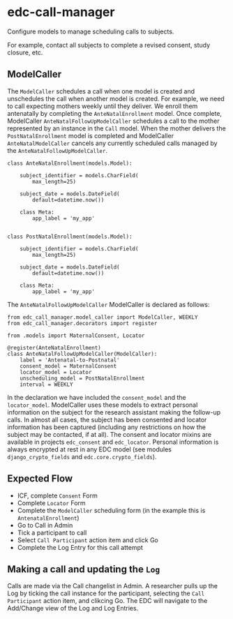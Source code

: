 # edc-call-manager

Configure models to manage scheduling calls to subjects.

For example, contact all subjects to complete a revised consent, study closure, etc.

## ModelCaller

The `ModelCaller` schedules a call when one model is created and unschedules the call when another model is created. For example, we need to call expecting mothers weekly until they deliver. We enroll them antenatally by completing the `AnteNatalEnrollment` model. Once complete, ModelCaller `AnteNatalFollowUpModelCaller` schedules a call to the mother represented by an instance in the `Call` model. When the mother delivers the `PostNatalEnrollment` model is completed and ModelCaller `AnteNatalModelCaller` cancels any currently scheduled calls managed by the `AnteNatalFollowUpModelCaller`.

	class AnteNatalEnrollment(models.Model):
	
	    subject_identifier = models.CharField(
	        max_length=25)
	
	    subject_date = models.DateField(
	        default=datetime.now())
	
	    class Meta:
	        app_label = 'my_app'


	class PostNatalEnrollment(models.Model):
	
	    subject_identifier = models.CharField(
	        max_length=25)
	
	    subject_date = models.DateField(
	        default=datetime.now())
	
	    class Meta:
	        app_label = 'my_app'

The `AnteNatalFollowUpModelCaller` ModelCaller is declared as follows:

	from edc_call_manager.model_caller import ModelCaller, WEEKLY
	from edc_call_manager.decorators import register

	from .models import MaternalConsent, Locator

	@register(AnteNatalEnrollment)
	class AnteNatalFollowUpModelCaller(ModelCaller):
	    label = 'Antenatal-to-Postnatal'
	    consent_model = MaternalConsent
	    locator_model = Locator
	    unscheduling_model = PostNatalEnrollment
	    interval = WEEKLY

In the declaration we have included the `consent_model` and the `locator_model`. ModelCaller uses these models to extract personal information on the subject for the research assistant making the follow-up calls. In almost all cases, the subject has been consented and locator information has been captured (including any restrictions on how the subject may be contacted, if at all). The consent and locator mixins are available in projects `edc_consent` and `edc_locator`. Personal information is always encrypted at rest in any EDC model (see modules `django_crypto_fields` and `edc.core.crypto_fields`).


## Expected Flow

* ICF, complete `Consent` Form
* Complete `Locator` Form
* Complete the `ModelCaller` scheduling form (in the example this is `AntenatalEnrollment`)
* Go to Call in Admin
* Tick a participant to call
* Select `Call Participant` action item and click Go
* Complete the Log Entry for this call attempt

## Making a call and updating the `Log`

Calls are made via the Call changelist in Admin. A researcher pulls up the Log by ticking the call instance for the participant, selecting the `Call Participant` action item, and clikcing Go. The EDC will navigate to the Add/Change view of the Log and Log Entries.





